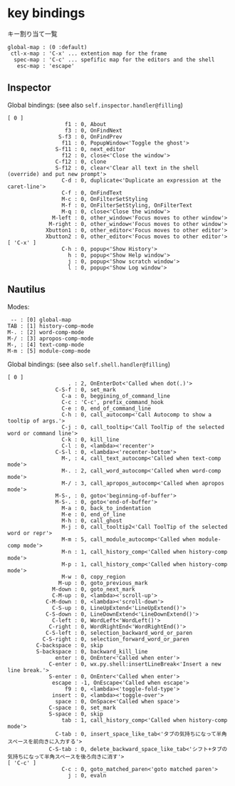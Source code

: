 # key bindings

キー割り当て一覧

    global-map : (0 :default)
     ctl-x-map : 'C-x' ... extention map for the frame
      spec-map : 'C-c' ... spefific map for the editors and the shell
       esc-map : 'escape'


## Inspector

Global bindings: (see also `self.inspector.handler@filling`)

    [ 0 ]
                      f1 : 0, About
                      f3 : 0, OnFindNext
                    S-f3 : 0, OnFindPrev
                     f11 : 0, PopupWindow<'Toggle the ghost'>
                   S-f11 : 0, next_editor
                     f12 : 0, close<'Close the window'>
                   C-f12 : 0, clone
                   S-f12 : 0, clear<'Clear all text in the shell (override) and put new prompt'>
                     C-d : 0, duplicate<'Duplicate an expression at the caret-line'>
                     C-f : 0, OnFindText
                     M-c : 0, OnFilterSetStyling
                     M-f : 0, OnFilterSetStyling, OnFilterText
                     M-q : 0, close<'Close the window'>
                  M-left : 0, other_window<'Focus moves to other window'>
                 M-right : 0, other_window<'Focus moves to other window'>
                Xbutton1 : 0, other_editor<'Focus moves to other editor'>
                Xbutton2 : 0, other_editor<'Focus moves to other editor'>
    [ 'C-x' ]
                     C-h : 0, popup<'Show History'>
                       h : 0, popup<'Show Help window'>
                       j : 0, popup<'Show scratch window'>
                       l : 0, popup<'Show Log window'>


## Nautilus

Modes:

     -- : [0] global-map
    TAB : [1] history-comp-mode
    M-. : [2] word-comp-mode
    M-/ : [3] apropos-comp-mode
    M-, : [4] text-comp-mode
    M-m : [5] module-comp-mode

Global bindings: (see also `self.shell.handler@filling`)

    [ 0 ]
                       . : 2, OnEnterDot<'Called when dot(.)'>
                   C-S-f : 0, set_mark
                     C-a : 0, beggining_of_command_line
                     C-c : 'C-c', prefix_command_hook
                     C-e : 0, end_of_command_line
                     C-h : 0, call_autocomp<'Call Autocomp to show a tooltip of args.'>
                     C-j : 0, call_tooltip<'Call ToolTip of the selected word or command line'>
                     C-k : 0, kill_line
                     C-l : 0, <lambda><'recenter'>
                   C-S-l : 0, <lambda><'recenter-bottom'>
                     M-, : 4, call_text_autocomp<'Called when text-comp mode'>
                     M-. : 2, call_word_autocomp<'Called when word-comp mode'>
                     M-/ : 3, call_apropos_autocomp<'Called when apropos mode'>
                   M-S-, : 0, goto<'beginning-of-buffer'>
                   M-S-. : 0, goto<'end-of-buffer'>
                     M-a : 0, back_to_indentation
                     M-e : 0, end_of_line
                     M-h : 0, call_ghost
                     M-j : 0, call_tooltip2<'Call ToolTip of the selected word or repr'>
                     M-m : 5, call_module_autocomp<'Called when module-comp mode'>
                     M-n : 1, call_history_comp<'Called when history-comp mode'>
                     M-p : 1, call_history_comp<'Called when history-comp mode'>
                     M-w : 0, copy_region
                    M-up : 0, goto_previous_mark
                  M-down : 0, goto_next_mark
                  C-M-up : 0, <lambda><'scroll-up'>
                C-M-down : 0, <lambda><'scroll-down'>
                  C-S-up : 0, LineUpExtend<'LineUpExtend()'>
                C-S-down : 0, LineDownExtend<'LineDownExtend()'>
                  C-left : 0, WordLeft<'WordLeft()'>
                 C-right : 0, WordRightEnd<'WordRightEnd()'>
                C-S-left : 0, selection_backward_word_or_paren
               C-S-right : 0, selection_forward_word_or_paren
             C-backspace : 0, skip
             S-backspace : 0, backward_kill_line
                   enter : 0, OnEnter<'Called when enter'>
                 C-enter : 0, wx.py.shell:insertLineBreak<'Insert a new line break.'>
                 S-enter : 0, OnEnter<'Called when enter'>
                  escape : -1, OnEscape<'Called when escape'>
                      f9 : 0, <lambda><'toggle-fold-type'>
                  insert : 0, <lambda><'toggle-over'>
                   space : 0, OnSpace<'Called when space'>
                 C-space : 0, set_mark
                 S-space : 0, skip
                     tab : 1, call_history_comp<'Called when history-comp mode'>
                   C-tab : 0, insert_space_like_tab<'タブの気持ちになって半角スペースを前向きに入力する'>
                 C-S-tab : 0, delete_backward_space_like_tab<'シフト+タブの気持ちになって半角スペースを後ろ向きに消す'>
    [ 'C-c' ]
                     C-c : 0, goto_matched_paren<'goto matched paren'>
                       j : 0, evaln

